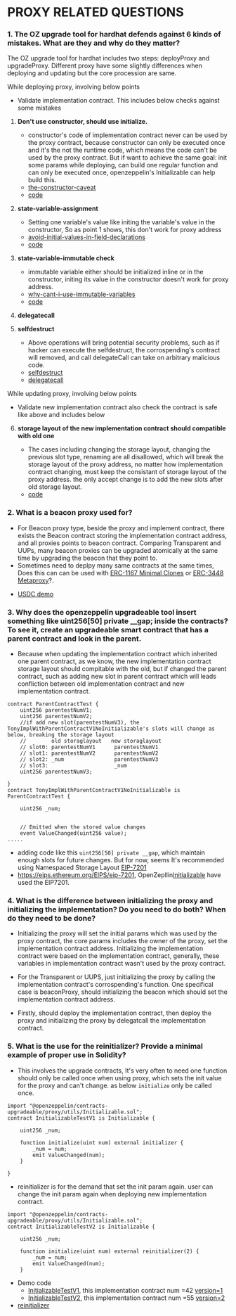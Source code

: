 # PROXY RELATED QUESTIONS

### 1. The OZ upgrade tool for hardhat defends against 6 kinds of mistakes. What are they and why do they matter?

The OZ upgrade tool for hardhat includes two steps: deployProxy and upgradeProxy. Different proxy have some slightly differences when deploying and updating but the core procession are same.

While deploying proxy, involving below points

- Validate implementation contract. This includes below checks against some mistakes

1. **Don't use constructor, should use initialize.**

   - constructor's code of implementation contract never can be used by the proxy contract, because constructor can only be executed once and it's the not the runtime code, which means the code can't be used by the proxy contract. But if want to achieve the same goal: init some params while deploying, can build one regular function and can only be executed once, openzeppelin's Initializable can help build this.
   - [the-constructor-caveat](https://docs.openzeppelin.com/upgrades-plugins/1.x/proxies#the-constructor-caveat)
   - [code](https://github.com/sodexx7/proxies/blob/main/contracts/TonyImplV1.sol#L20)

2. **state-variable-assignment**

   - Setting one variable's value like initing the variable's value in the constructor, So as point 1 shows, this don't work for proxy address
   - [avoid-initial-values-in-field-declarations](https://docs.openzeppelin.com/upgrades-plugins/1.x/writing-upgradeable#avoid-initial-values-in-field-declarations)
   - [code](https://github.com/sodexx7/proxies/blob/main/contracts/TonyImplV1.sol#L14)

3. **state-variable-immutable check**

   - immutable variable either should be initialized inline or in the constructor, initing its value in the constructor doesn't work for proxy address.
   - [why-cant-i-use-immutable-variables](https://docs.openzeppelin.com/upgrades-plugins/1.x/faq#why-cant-i-use-immutable-variables)
   - [code](https://github.com/sodexx7/proxies/blob/main/contracts/TonyImplV1.sol#L12)

4. **delegatecall**
5. **selfdestruct**
   - Above operations will bring potential security problems, such as if hacker can execute the selfdestruct, the corrospending's contract will removed, and call delegateCall can take on arbitrary malicious code.
   - [selfdestruct](https://github.com/sodexx7/proxies/blob/main/contracts/TonyImplV1.sol#L25)
   - [delegatecall](https://github.com/sodexx7/proxies/blob/main/contracts/TonyImplV1.sol#L31)

While updating proxy, involving below points

- Validate new implementation contract also check the contract is safe like above and includes below

6. **storage layout of the new implementation contract should compatible with old one**

   - The cases including changing the storage layout, changing the previous slot type, renaming are all disallowed, which will break the storage layout of the proxy address, no matter how implementation contract changing, must keep the consistant of storage layout of the proxy address.
     the only accept change is to add the new slots after old storage layout.
   - [code](https://github.com/sodexx7/proxies/blob/main/contracts/TonyImplV2.sol#L11)

### 2. What is a beacon proxy used for?

- For Beacon proxy type, beside the proxy and implement contract, there exists the Beacon contract storing the implementation contract address, and all proxies points to beacon contract. Comparing Transparent and UUPs, many beacon proxies can be upgraded atomically at the same time by upgrading the beacon that they point to.
- Sometimes need to deplpy many same contracts at the same times, Does this can can be used with [ERC-1167 Minimal Clones](https://www.rareskills.io/post/eip-1167-minimal-proxy-standard-with-initialization-clone-pattern) or [ERC-3448 Metaproxy](https://www.rareskills.io/post/erc-3448-metaproxy-clone)?.

* [USDC demo](https://polygonscan.com/address/0xb254554636a3ff52e8b2d0f06203921c137e10d5#code)

### 3. Why does the openzeppelin upgradeable tool insert something like uint256[50] private \_\_gap; inside the contracts? To see it, create an upgradeable smart contract that has a parent contract and look in the parent.

- Because when updating the implementation contract which inherited one parent contract, as we know, the new implementation contract storage layout should compitable with the old, but if changed the parent contract, such as adding new slot in parent contract which will leads confliction between old implementation contract and new implementation contract.

```solidity
contract ParentContractTest {
    uint256 parentestNumV1;
    uint256 parentestNumV2;
    //if add new slot(parentestNumV3), the TonyImplWithParentContractV1NoInitializable's slots will change as below, breaking the storage layout
    //        old storaglayout   new storaglayout
    // slot0: parentestNumV1      parentestNumV1
    // slot1: parentestNumV2      parentestNumV2
    // slot2: _num                parentestNumV3
    // slot3:                     _num
    uint256 parentestNumV3;

}
contract TonyImplWithParentContractV1NoInitializable is ParentContractTest {

    uint256 _num;


    // Emitted when the stored value changes
    event ValueChanged(uint256 value);
.....

```

- adding code like this `uint256[50] private __gap`, which maintain enough slots for future changes. But for now, seems It's recommended using Namespaced Storage Layout [EIP-7201](https://eips.ethereum.org/EIPS/eip-7201)
- https://eips.ethereum.org/EIPS/eip-7201, OpenZepllin[Initializable](https://github.com/OpenZeppelin/openzeppelin-contracts/blob/a5c4cd8182103aa96c2147433bf1bfb8fde63ca9/contracts/proxy/utils/Initializable.sol#L63) have used the EIP7201.

### 4. What is the difference between initializing the proxy and initializing the implementation? Do you need to do both? When do they need to be done?

- Initializing the proxy will set the initial params which was used by the proxy contract, the core params includes the owner of the proxy, set the implementation contract address. Initializing the implementation contract were based on the implementation contract, generally, these variables in implementation contract
  wasn't used by the proxy contract.

- For the Transparent or UUPS, just initializing the proxy by calling the implementation contract's corrospending's function. One specifical case is beaconProxy, should initializing the beacon which should set the implementation contract address.
- Firstly, should deploy the implementation contract, then deploy the proxy and initializing the proxy by delegatcall the implementation contract.

### 5. What is the use for the reinitializer? Provide a minimal example of proper use in Solidity?

- This involves the upgrade contracts, It's very often to need one function should only be called once when using proxy, which sets the init value for the proxy and can't change. as below `initialize` only be called once.

```
import "@openzeppelin/contracts-upgradeable/proxy/utils/Initializable.sol";
contract InitializableTestV1 is Initializable {

    uint256 _num;

    function initialize(uint num) external initializer {
        _num = num;
        emit ValueChanged(num);
    }

}
```

- reinitializer is for the demand that set the init param again. user can change the init param again when deploying new implementation contract.

```
import "@openzeppelin/contracts-upgradeable/proxy/utils/Initializable.sol";
contract InitializableTestV2 is Initializable {

    uint256 _num;

    function initialize(uint num) external reinitializer(2) {
        _num = num;
        emit ValueChanged(num);
    }
```

- Demo code
  - [InitializableTestV1](contracts/InitializableTestV1.sol), this implementation contract num =42 [version=1](https://goerli.etherscan.io/tx/0x9faf8eb65a0f95c0a6a2309e34e1e1ee4f2b385123b09e9723e53b99a884990b#eventlog)
  - [InitializableTestV2](contracts/InitializableTestV2.sol), this implementation contract num =55 [version=2](https://goerli.etherscan.io/tx/0x4828afc6df22421f43c04d1f011ee0e6b69f1244a482df80eb712685e4db7a71#eventlog)
- [reinitializer](https://github.com/OpenZeppelin/openzeppelin-contracts-upgradeable/blob/096fb04d46b093aa2bd5d63af8b952ad4ca39875/contracts/proxy/utils/Initializable.sol#L152)
